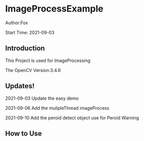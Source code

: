 # ImageProcessExample
Author:Fox

Start Time: 2021-09-03

## Introduction

This Project is used for ImageProcessing

The OpenCV Version:3.4.6

## Updates!

2021-09-03 Update the easy demo

2021-09-06 Add the mulipleThread imageProcess

2021-09-10 Add the peroid detect object use for Peroid Warning

## How to Use

